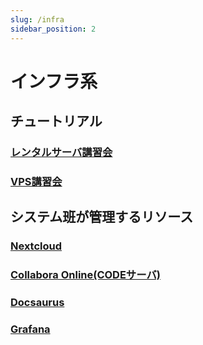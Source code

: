 ```yaml
---
slug: /infra
sidebar_position: 2
---
```


# インフラ系

## チュートリアル

### [レンタルサーバ講習会](/infra/rs/)

### [VPS講習会](/infra/vps/)

## システム班が管理するリソース

### [Nextcloud](#)

### [Collabora Online(CODEサーバ)](#)

### [Docsaurus](#)

### [Grafana](#)

